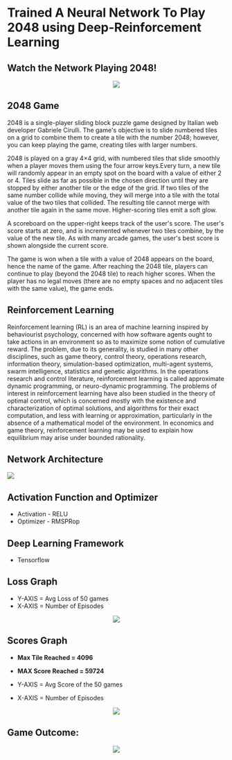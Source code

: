 # Trained A Neural Network To Play 2048 using Deep-Reinforcement Learning

## Watch the Network Playing 2048!

<p align = "center">
<img src =  https://github.com/navjindervirdee/2048-deep-reinforcement-learning/blob/master/Game%20Video/game.gif >
</p>

## 2048 Game
2048 is a single-player sliding block puzzle game designed by Italian web developer Gabriele Cirulli. The game's objective is to slide numbered tiles on a grid to combine them to create a tile with the number 2048; however, you can keep playing the game, creating tiles with larger numbers.

2048 is played on a gray 4×4 grid, with numbered tiles that slide smoothly when a player moves them using the four arrow keys.Every turn, a new tile will randomly appear in an empty spot on the board with a value of either 2 or 4. Tiles slide as far as possible in the chosen direction until they are stopped by either another tile or the edge of the grid. If two tiles of the same number collide while moving, they will merge into a tile with the total value of the two tiles that collided. The resulting tile cannot merge with another tile again in the same move. Higher-scoring tiles emit a soft glow.

A scoreboard on the upper-right keeps track of the user's score. The user's score starts at zero, and is incremented whenever two tiles combine, by the value of the new tile. As with many arcade games, the user's best score is shown alongside the current score.

The game is won when a tile with a value of 2048 appears on the board, hence the name of the game. After reaching the 2048 tile, players can continue to play (beyond the 2048 tile) to reach higher scores. When the player has no legal moves (there are no empty spaces and no adjacent tiles with the same value), the game ends.

## Reinforcement Learning
Reinforcement learning (RL) is an area of machine learning inspired by behaviourist psychology, concerned with how software agents ought to take actions in an environment so as to maximize some notion of cumulative reward. The problem, due to its generality, is studied in many other disciplines, such as game theory, control theory, operations research, information theory, simulation-based optimization, multi-agent systems, swarm intelligence, statistics and genetic algorithms. In the operations research and control literature, reinforcement learning is called approximate dynamic programming, or neuro-dynamic programming. The problems of interest in reinforcement learning have also been studied in the theory of optimal control, which is concerned mostly with the existence and characterization of optimal solutions, and algorithms for their exact computation, and less with learning or approximation, particularly in the absence of a mathematical model of the environment. In economics and game theory, reinforcement learning may be used to explain how equilibrium may arise under bounded rationality.

## Network Architecture
![](https://github.com/navjindervirdee/2048-deep-reinforcement-learning/blob/master/Architecture/Architecture.JPG?raw=true)

## Activation Function and Optimizer 
* Activation - RELU
* Optimizer  - RMSPRop

## Deep Learning Framework
* Tensorflow

## Loss Graph
* Y-AXIS = Avg Loss of 50 games
* X-AXIS = Number of Episodes

<p align = "center">
<img src = https://github.com/navjindervirdee/2048-deep-reinforcement-learning/blob/master/Loss/Loss.png?raw=true>
</p>

## Scores Graph
* **Max Tile Reached = 4096**
* **MAX Score Reached = 59724**

* Y-AXIS = Avg Score of the 50 games
* X-AXIS = Number of Episodes

<p align = "center">
<img src = https://github.com/navjindervirdee/2048-deep-reinforcement-learning/blob/master/Score/Score.png?raw=true>
</p>

## Game Outcome:

<p align = "center">
<img src = "https://github.com/navjindervirdee/2048-deep-reinforcement-learning/blob/master/Game%20Outcomes/Outcome.JPG?raw=true">
</p>
